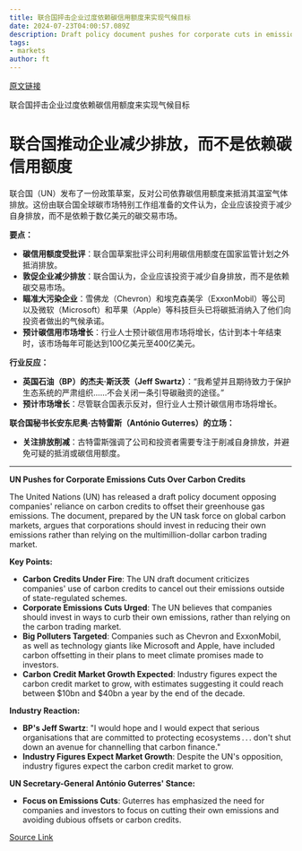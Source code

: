 ```yaml
---
title: 联合国抨击企业过度依赖碳信用额度来实现气候目标
date: 2024-07-23T04:00:57.089Z
description: Draft policy document pushes for corporate cuts in emissions rather than using multimillion-dollar carbon trading market
tags: 
- markets
author: ft
---
```


[原文链接](https://ft.com/content/0a46a3b0-1672-4763-b5a6-868ae1fd63c5)

联合国抨击企业过度依赖碳信用额度来实现气候目标

# 联合国推动企业减少排放，而不是依赖碳信用额度

联合国（UN）发布了一份政策草案，反对公司依靠碳信用额度来抵消其温室气体排放。这份由联合国全球碳市场特别工作组准备的文件认为，企业应该投资于减少自身排放，而不是依赖于数亿美元的碳交易市场。

**要点：**

* **碳信用额度受批评**：联合国草案批评公司利用碳信用额度在国家监管计划之外抵消排放。
* **敦促企业减少排放**：联合国认为，企业应该投资于减少自身排放，而不是依赖碳交易市场。
* **瞄准大污染企业**：雪佛龙（Chevron）和埃克森美孚（ExxonMobil）等公司以及微软（Microsoft）和苹果（Apple）等科技巨头已将碳抵消纳入了他们向投资者做出的气候承诺。
* **预计碳信用市场增长**：行业人士预计碳信用市场将增长，估计到本十年结束时，该市场每年可能达到100亿美元至400亿美元。

**行业反应：**

* **英国石油（BP）的杰夫·斯沃茨（Jeff Swartz）**：“我希望并且期待致力于保护生态系统的严肃组织……不会关闭一条引导碳融资的途径。”
* **预计市场增长**：尽管联合国表示反对，但行业人士预计碳信用市场将增长。

**联合国秘书长安东尼奥·古特雷斯（António Guterres）的立场：**

* **关注排放削减**：古特雷斯强调了公司和投资者需要专注于削减自身排放，并避免可疑的抵消或碳信用额度。

---

**UN Pushes for Corporate Emissions Cuts Over Carbon Credits**

The United Nations (UN) has released a draft policy document opposing companies' reliance on carbon credits to offset their greenhouse gas emissions. The document, prepared by the UN task force on global carbon markets, argues that corporations should invest in reducing their own emissions rather than relying on the multimillion-dollar carbon trading market.

**Key Points:**

* **Carbon Credits Under Fire**: The UN draft document criticizes companies' use of carbon credits to cancel out their emissions outside of state-regulated schemes.
* **Corporate Emissions Cuts Urged**: The UN believes that companies should invest in ways to curb their own emissions, rather than relying on the carbon trading market.
* **Big Polluters Targeted**: Companies such as Chevron and ExxonMobil, as well as technology giants like Microsoft and Apple, have included carbon offsetting in their plans to meet climate promises made to investors.
* **Carbon Credit Market Growth Expected**: Industry figures expect the carbon credit market to grow, with estimates suggesting it could reach between $10bn and $40bn a year by the end of the decade.

**Industry Reaction:**

* **BP's Jeff Swartz**: "I would hope and I would expect that serious organisations that are committed to protecting ecosystems . . . don't shut down an avenue for channelling that carbon finance."
* **Industry Figures Expect Market Growth**: Despite the UN's opposition, industry figures expect the carbon credit market to grow.

**UN Secretary-General António Guterres' Stance:**

* **Focus on Emissions Cuts**: Guterres has emphasized the need for companies and investors to focus on cutting their own emissions and avoiding dubious offsets or carbon credits.

[Source Link](https://ft.com/content/0a46a3b0-1672-4763-b5a6-868ae1fd63c5)

